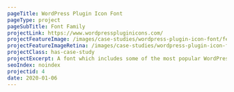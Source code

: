 ```yaml
---
pageTitle: WordPress Plugin Icon Font
pageType: project
pageSubTitle: Font Family
projectLink: https://www.wordpresspluginicons.com/
projectFeatureImage: /images/case-studies/wordpress-plugin-icon-font/feature.jpg
projectFeatureImageRetina: /images/case-studies/wordpress-plugin-icon-font/feature.jpg
projectClass: has-case-study
projectExcerpt: A font which includes some of the most popular WordPress plugin icons.
seoIndex: noindex
projectid: 4
date: 2020-01-06
---
```

